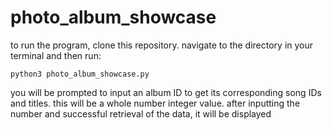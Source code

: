 # photo_album_showcase
to run the program, clone this repository. navigate to the directory in your terminal and then run:
```
python3 photo_album_showcase.py
```

you will be prompted to input an album ID to get its corresponding song IDs and titles. this will be a whole number integer value. after inputting the number and successful retrieval of the data, it will be displayed 

